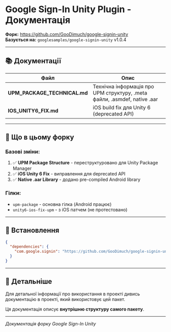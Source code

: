 # Google Sign-In Unity Plugin - Документація

**Форк:** https://github.com/GooDimuch/google-signin-unity  
**Базується на:** `googlesamples/google-signin-unity` v1.0.4

---

## 📚 Документації

| Файл | Опис |
|------|------|
| **UPM_PACKAGE_TECHNICAL.md** | Технічна інформація про UPM структуру, .meta файли, .asmdef, native .aar |
| **IOS_UNITY6_FIX.md** | iOS build fix для Unity 6 (deprecated API) |

---

## 🎯 Що в цьому форку

### Базові зміни:
1. ✅ **UPM Package Structure** - переструктуровано для Unity Package Manager
2. ✅ **iOS Unity 6 Fix** - виправлення для deprecated API
3. ✅ **Native .aar Library** - додано pre-compiled Android library

### Гілки:
- `upm-package` - основна гілка (Android працює)
- `unity6-ios-fix-upm` - з iOS патчем (не протестовано)

---

## 🚀 Встановлення

```json
{
  "dependencies": {
    "com.google.signin": "https://github.com/GooDimuch/google-signin-unity.git#upm-package"
  }
}
```

---

## 📖 Детальніше

Для детальної інформації про використання в проекті дивись документацію в проекті, який використовує цей пакет.

Ця документація описує **внутрішню структуру самого пакету**.

---

_Документація форку Google Sign-In Unity_

